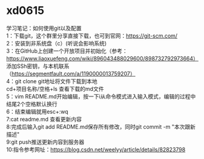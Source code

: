 # xd0615
学习笔记：如何使用git以及配置  
1：下载git，这个群里分享直接下载，也可到官网：https://git-scm.com/  
2：安装到非系统盘（c）(听说会影响系统)  
3：在GitHub上创建一个开放项目并初始化（参考：https://www.liaoxuefeng.com/wiki/896043488029600/898732792973664）
添加SSh密钥，与本机联系（https://segmentfault.com/a/1190000013759207）  
4：git clone git地址将文件下载到本地  
   cd+项目名称/空格+ls 查看下载的md文件  
5：vim README.md开始编辑，按一下i从命令模式进入输入模式，编辑的过程中结尾2个空格默认换行    
6：结束编辑就用esc+:wq  
7:cat readme.md 查看更新内容  
8:完成后输入git add README.md保存所有修改，同时git commit -m "本次跟新描述"  
9:git push推送更新内容到服务器  
10:指令参考网址：https://blog.csdn.net/weelyy/article/details/82823798
